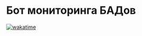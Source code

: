 # Бот мониторинга БАДов

[![wakatime](https://wakatime.com/badge/user/018ce029-5220-4722-881d-fc5406c5e923/project/018e1807-e9e9-43af-91e0-ac6cfc210064.svg)](https://wakatime.com/badge/user/018ce029-5220-4722-881d-fc5406c5e923/project/018e1807-e9e9-43af-91e0-ac6cfc210064)
